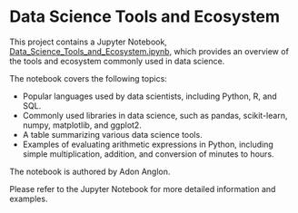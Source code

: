 # Data Science Tools and Ecosystem

This project contains a Jupyter Notebook, [Data_Science_Tools_and_Ecosystem.ipynb](Data_Science_Tools_and_Ecosystem.ipynb), which provides an overview of the tools and ecosystem commonly used in data science.

The notebook covers the following topics:

- Popular languages used by data scientists, including Python, R, and SQL.
- Commonly used libraries in data science, such as pandas, scikit-learn, numpy, matplotlib, and ggplot2.
- A table summarizing various data science tools.
- Examples of evaluating arithmetic expressions in Python, including simple multiplication, addition, and conversion of minutes to hours.

The notebook is authored by Adon Anglon.

Please refer to the Jupyter Notebook for more detailed information and examples.